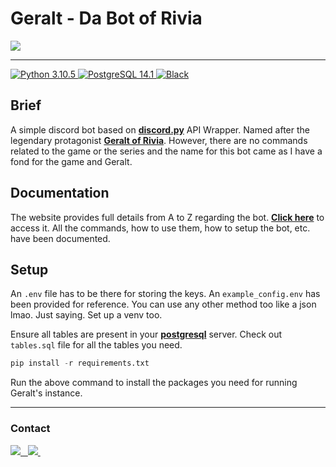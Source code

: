 # Geralt - Da Bot of Rivia

<img src = "misc\banner.png">

---
<a href="https://www.python.org/downloads/">
    <img src="https://img.shields.io/badge/Python-316192?style=for-the-badge&logo=python&logoColor=white" alt="Python 3.10.5">
    </a>
<a href="https://www.postgresql.org/">
    <img src="https://img.shields.io/badge/-PostgreSQL-0D1117?style=for-the-badge&logo=postgresql&labelColor=0D1117" alt="PostgreSQL 14.1">
    </a>
<a href="https://black.readthedocs.io/">
    <img src="https://img.shields.io/badge/Black-000000?style=for-the-badge&logo=&logoColor=blue" alt="Black">
    </a>

## Brief

A simple discord bot based on [**discord.py**](https://github.com/Rapptz/discord.py/) API Wrapper. Named after the legendary protagonist [**Geralt of Rivia**](https://witcher.fandom.com/wiki/Geralt_of_Rivia#:~:text=Geralt%20of%20Rivia%20was%20a%20legendary%20witcher%20of,tumultuous%20relationship%2C%20and%20became%20Ciri%20%27s%20adoptive%20father.). However, there are no commands related to the game or the series and the name for this bot came as I have a fond for the game and Geralt.

## Documentation

The website provides full details from A to Z regarding the bot. [**Click here**](https://bsod2528.me/pages/projects/geralt/geralt.html) to access it. All the commands, how to use them, how to setup the bot, etc. have been documented.

## Setup

An `.env` file has to be there for storing the keys. An `example_config.env` has been provided for reference. You can use any other method too like a json lmao. Just saying. Set up a venv too.

Ensure all tables are present in your [**postgresql**](https://www.postgresql.org/download/) server. Check out `tables.sql` file for all the tables you need.
```py
pip install -r requirements.txt
```
Run the above command to install the packages you need for running Geralt's instance.

---

### Contact

<a href = "discord.gg/JXEu2AcV5Y">
    <img src =  "https://img.shields.io/badge/-Discord-0D1117?style=for-the-badge&logo=discord&labelColor=0D1117" />&nbsp;&nbsp;
<a href = "bsod2528@proton.me" >
    <img src="https://img.shields.io/badge/ProtonMail-8B89CC?style=for-the-badge&logo=protonmail&logoColor=white" />
  </a>&nbsp;&nbsp;